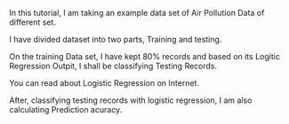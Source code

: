 In this tutorial, I am taking an example data set of Air Pollution Data of different set.

I have divided dataset into two parts, Training and testing.

On the training Data set, I have kept 80% records and based on its Logitic Regression Outpit, I shall be classifying Testing Records.

You can read about Logistic Regression on Internet.

After, classifying testing records with logistic regression, I am also calculating Prediction acuracy.